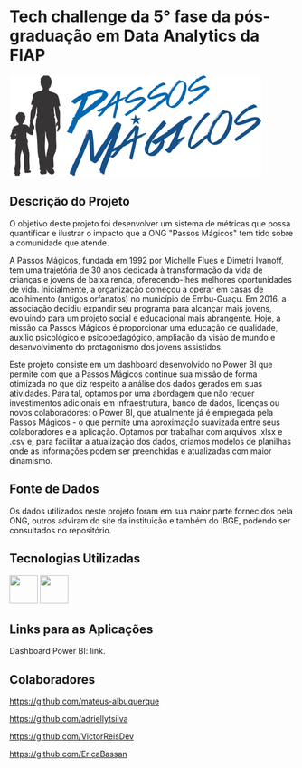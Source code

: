 # Tech challenge da 5° fase da pós-graduação em Data Analytics da FIAP

![logo do projeto](https://github.com/jorgeplatero/postech_techchallenge_fase_5/blob/9b93f678408eadd3a079a6cef9103eb34b54ae7f/img/passos_magicos_logo.png)

## Descrição do Projeto

O objetivo deste projeto foi desenvolver um sistema de métricas que possa quantificar e ilustrar o impacto que a ONG "Passos Mágicos" tem tido sobre a comunidade que atende.

A Passos Mágicos, fundada em 1992 por Michelle Flues e Dimetri Ivanoff, tem uma trajetória de 30 anos dedicada à transformação da vida de crianças e jovens de baixa renda, oferecendo-lhes melhores oportunidades de vida. Inicialmente, a organização começou a operar em casas de acolhimento (antigos orfanatos) no município de Embu-Guaçu. Em 2016, a associação decidiu expandir seu programa para alcançar mais jovens, evoluindo para um projeto social e educacional mais abrangente. Hoje, a missão da Passos Mágicos é proporcionar uma educação de qualidade, auxílio psicológico e psicopedagógico, ampliação da visão de mundo e desenvolvimento do protagonismo dos jovens assistidos.

Este projeto consiste em um dashboard desenvolvido no Power BI que permite com que a Passos Mágicos continue sua missão de forma otimizada no que diz respeito a análise dos dados gerados em suas atividades. Para tal, optamos por uma abordagem que não requer investimentos adicionais em infraestrutura, banco de dados, licenças ou novos colaboradores: o Power BI, que atualmente já é empregada pela Passos Mágicos - o que permite uma aproximação suavizada entre seus colaboradores e a aplicação. Optamos por trabalhar com arquivos .xlsx e .csv e, para facilitar a atualização dos dados, criamos modelos de planilhas onde as informações podem ser preenchidas e atualizadas com maior dinamismo.

## Fonte de Dados

Os dados utilizados neste projeto foram em sua maior parte fornecidos pela ONG, outros adviram do site da instituição e também do IBGE, podendo ser consultados no repositório.

## Tecnologias Utilizadas

<img src='https://cdn.jsdelivr.net/gh/devicons/devicon@latest/icons/python/python-original-wordmark.svg' width='50' height='50'/>
<img src='https://avatars.githubusercontent.com/u/42988494?s=200&v=4' width='50' height='50'/>

## Links para as Aplicações

Dashboard Power BI: <a style='text-decoration:none;' href='' target='_blank'>link</a>.

## Colaboradores

https://github.com/mateus-albuquerque

https://github.com/adriellytsilva

https://github.com/VictorReisDev

https://github.com/EricaBassan